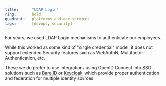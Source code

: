 ```yaml
---
title:      "LDAP Login"
ring:       hold
quadrant:   platforms-and-aoe-services
tags:       [devops, security]
---
```


For years, we used LDAP Login mechanisms to authenticate our employees.

While this worked as some kind of "single credential" model, it does not support extended Security features such as
WebAuthN, Multifactor-Authentication, etc.

These we do prefer to use integrations using OpenID Connect into SSO solutions such
as [Bare.ID](/platforms-and-aoe-services/bareid.html) or [Keycloak](/tools/keycloak.html), which provide proper
authentication and federation for multiple identity sources.
